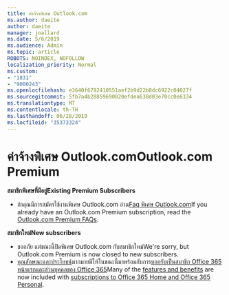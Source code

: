 ```yaml
---
title: ค่าจ้างพิเศษ Outlook.com
ms.author: daeite
author: daeite
manager: joallard
ms.date: 5/6/2019
ms.audience: Admin
ms.topic: article
ROBOTS: NOINDEX, NOFOLLOW
localization_priority: Normal
ms.custom:
- "1831"
- "9000243"
ms.openlocfilehash: e3640f6792410551aef2b9d22b8dc6922c04027f
ms.sourcegitcommit: 5fb7a4b28859690020efdea630d03e70cc0e6334
ms.translationtype: MT
ms.contentlocale: th-TH
ms.lasthandoff: 06/28/2019
ms.locfileid: "35373324"
---
```

# <a name="outlookcom-premium"></a><span data-ttu-id="20b51-102">ค่าจ้างพิเศษ Outlook.com</span><span class="sxs-lookup"><span data-stu-id="20b51-102">Outlook.com Premium</span></span>

<span data-ttu-id="20b51-103">**สมาชิกพิเศษที่มีอยู่**</span><span class="sxs-lookup"><span data-stu-id="20b51-103">**Existing Premium Subscribers**</span></span>

- <span data-ttu-id="20b51-104">ถ้าคุณมีการสมัครใช้งานพิเศษ Outlook.com อ่าน[Faq พิเศษ Outlook.com](https://support.office.com/article/cd5f03f6-1407-456a-9410-f8f24804746b)</span><span class="sxs-lookup"><span data-stu-id="20b51-104">If you already have an Outlook.com Premium subscription, read the [Outlook.com Premium FAQs](https://support.office.com/article/cd5f03f6-1407-456a-9410-f8f24804746b).</span></span>

<span data-ttu-id="20b51-105">**สมาชิกใหม่**</span><span class="sxs-lookup"><span data-stu-id="20b51-105">**New subscribers**</span></span>

- <span data-ttu-id="20b51-106">ขออภัย แต่ขณะนี้ปิดพิเศษ Outlook.com กับสมาชิกใหม่</span><span class="sxs-lookup"><span data-stu-id="20b51-106">We're sorry, but Outlook.com Premium is now closed to new subscribers.</span></span>
- <span data-ttu-id="20b51-107">[คุณลักษณะและประโยชน์](https://support.office.com/article/78c6089c-7faf-44f5-82e2-efa9ebb921d2)มากมายมีให้ในขณะนี้มาพร้อมกับการ[บอกรับเป็นสมาชิก Office 365 หน้าแรกและส่วนบุคคลของ Office 365](https://go.microsoft.com/fwlink/?linkid=2017122)</span><span class="sxs-lookup"><span data-stu-id="20b51-107">Many of the [features and benefits](https://support.office.com/article/78c6089c-7faf-44f5-82e2-efa9ebb921d2) are now included with [subscriptions to Office 365 Home and Office 365 Personal](https://go.microsoft.com/fwlink/?linkid=2017122).</span></span>